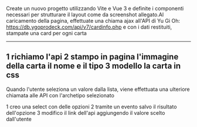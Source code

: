 Create un nuovo progetto utilizzando Vite e Vue 3 e definite i componenti necessari per strutturare il layout come da screenshot allegato.Al caricamento della pagina, effettuate una chiama ajax all'API di Yu Gi Oh: https://db.ygoprodeck.com/api/v7/cardinfo.php e con i dati restituiti, stampate una card per ogni carta

-------------------------------------------------------------------------------------------------------------------------------
1 richiamo l'api
2 stampo in pagina l'immagine della carta il nome e il tipo
3 modello la carta in css
------------------------------------------------------------------------------------------------------------------------------
Quando l'utente seleziona un valore dalla lista, viene effettuata una ulteriore chiamata alle API con l'archetipo selezionato


1 creo una select con delle opzioni
2 tramite un evento salvo il risultato dell'opzione
3 modifico il link dell'api aggiungendo il valore scelto dall'utente